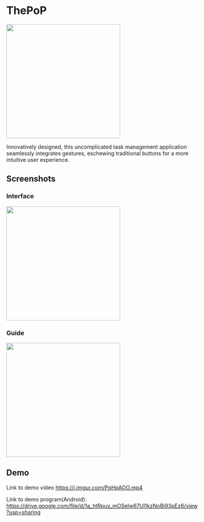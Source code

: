 
# ThePoP

<img src='https://i.imgur.com/r6K9wjS.png' width=300/>

Innovatively designed, this uncomplicated task management application seamlessly integrates gestures, eschewing traditional buttons for a more intuitive user experience.

## Screenshots
### Interface
<img src='https://i.imgur.com/MzH7sNL.png' width=300/>

### Guide

<img src='https://i.imgur.com/vOldKFA.png' width=300/>

## Demo

Link to demo video
https://i.imgur.com/PqHpAOO.mp4

Link to demo program(Android): https://drive.google.com/file/d/1a_htRpuy_mOSelw67Ul1kzNoBi93pEz6/view?usp=sharing
